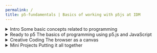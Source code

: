 ```yaml
---
permalink: /
title: p5-fundamentals | Basics of working with p5js at IDM
---
```


<details class="home-details" markdown="1">
  <summary class="home-summary">
    <span class="home-summary-title">Intro</span>
    <span class="home-summary-subtitle">Some basic concepts related to programming</span>
  </summary>

  - [Programming Computers](programming)
  - [The Browser and JavaScript](javascript)
  - [Setting up a Development Environment](ide)
  - [Git and GitHub](git)
</details>

<details class="home-details" markdown="1">
  <summary class="home-summary">
    <span class="home-summary-title">Ready to p5</span>
    <span class="home-summary-subtitle">The basics of programming using p5.js and JavaScript</span>
  </summary>

  - [Setting Up p5js](p5-setup)
  - [Drawing on Screen](drawing)
  - [Variables](variables)
  - [Loops](loops)
  - [Conditionals](conditionals)
  - [Functions](functions)
  - [Arrays](arrays)
  - [JavaScript Objects](objects)
  - [Classes](classes)
</details>

<details class="home-details" markdown="1">
  <summary class="home-summary">
    <span class="home-summary-title">Creative Coding</span>
    <span class="home-summary-subtitle">The browser as a canvas</span>
  </summary>

  - [Translations and Transformations](transforms)
  - [Interaction](interaction)
  - [Animation](animation)
  - [Images](images)
  - [Video](video)
  - [Computer Vision](cv)
  - [Cycles](cycles)
  - [Vectors](vectors)
  - [Randomness](random)
  - [Sound](sound)
</details>

<details class="home-details" markdown="1">
  <summary class="home-summary">
    <span class="home-summary-title">Mini Projects</span>
    <span class="home-summary-subtitle">Putting it all together</span>
  </summary>

  - ~~[Project 0](#)~~
  - ~~[Project 1](#)~~
</details>
